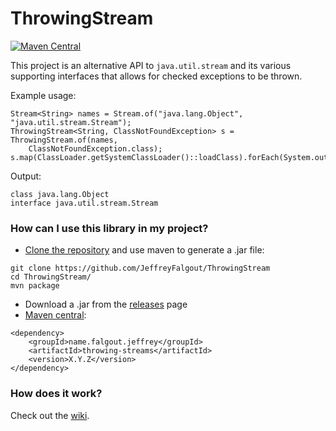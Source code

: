 ThrowingStream
==============
[![Maven Central][mvn-img]][mvn-link]

This project is an alternative API to `java.util.stream` and its various supporting interfaces that allows for checked exceptions to be thrown.

Example usage:

````
Stream<String> names = Stream.of("java.lang.Object", "java.util.stream.Stream");
ThrowingStream<String, ClassNotFoundException> s = ThrowingStream.of(names, 
    ClassNotFoundException.class);
s.map(ClassLoader.getSystemClassLoader()::loadClass).forEach(System.out::println);
````

Output:

````
class java.lang.Object
interface java.util.stream.Stream
````

### How can I use this library in my project?
 - [Clone the repository](http://git-scm.com/book/en/Git-Basics-Getting-a-Git-Repository#Cloning-an-Existing-Repository) and use maven to generate a .jar file:
````
git clone https://github.com/JeffreyFalgout/ThrowingStream
cd ThrowingStream/
mvn package
````
 - Download a .jar from the [releases](https://github.com/JeffreyFalgout/ThrowingStream/releases) page
 - [Maven central][mvn-link]:
````
<dependency>
    <groupId>name.falgout.jeffrey</groupId>
    <artifactId>throwing-streams</artifactId>
    <version>X.Y.Z</version>
</dependency>
````

### How does it work?
Check out the [wiki](https://github.com/JeffreyFalgout/ThrowingStream/wiki/How-it-works).

[mvn-img]: https://maven-badges.herokuapp.com/maven-central/name.falgout.jeffrey/throwing-streams/badge.svg
[mvn-link]: https://maven-badges.herokuapp.com/maven-central/name.falgout.jeffrey/throwing-streams
